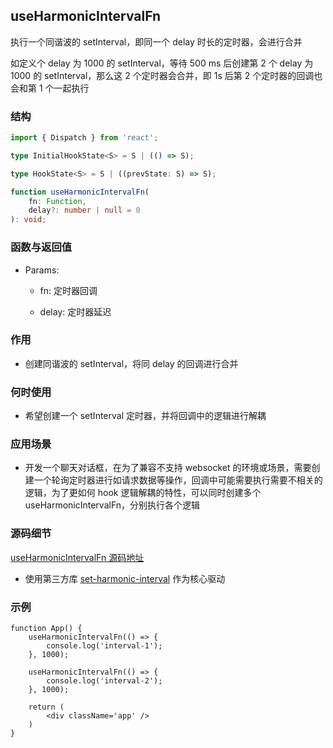 ## useHarmonicIntervalFn

执行一个同谐波的 setInterval，即同一个 delay 时长的定时器，会进行合并

如定义个 delay 为 1000 的 setInterval，等待 500 ms 后创建第 2 个 delay 为 1000 的 setInterval，那么这 2 个定时器会合并，即 1s 后第 2 个定时器的回调也会和第 1 个一起执行

### 结构

```ts
import { Dispatch } from 'react';

type InitialHookState<S> = S | (() => S);

type HookState<S> = S | ((prevState: S) => S);

function useHarmonicIntervalFn(
    fn: Function,
    delay?: number | null = 0
): void;
```

### 函数与返回值

- Params:

    - fn: 定时器回调

    - delay: 定时器延迟

### 作用

- 创建同谐波的 setInterval，将同 delay 的回调进行合并

### 何时使用

- 希望创建一个 setInterval 定时器，并将回调中的逻辑进行解耦

### 应用场景

- 开发一个聊天对话框，在为了兼容不支持 websocket 的环境或场景，需要创建一个轮询定时器进行如请求数据等操作，回调中可能需要执行需要不相关的逻辑，为了更如何 hook 逻辑解耦的特性，可以同时创建多个 useHarmonicIntervalFn，分别执行各个逻辑

### 源码细节

[useHarmonicIntervalFn 源码地址](https://github.com/streamich/react-use/blob/master/src/useHarmonicIntervalFn.ts)

- 使用第三方库 [set-harmonic-interval](https://www.npmjs.com/package/set-harmonic-interval) 作为核心驱动

### 示例

```tsx
function App() {
    useHarmonicIntervalFn(() => {
        console.log('interval-1');
    }, 1000);

    useHarmonicIntervalFn(() => {
        console.log('interval-2');
    }, 1000);

    return (
        <div className='app' />
    )
}
```

